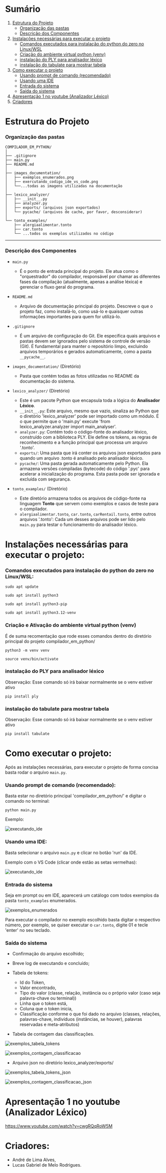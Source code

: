 # Sumário
1. [Estrutura do Projeto](#estrutura-do-projeto)
    * [Organização das pastas](#organizacao-das-pastas)
    * [Descrição dos Componentes](#descricao-dos-componentes)
2. [Instalações necessárias para executar o projeto](#instalacoes-necessarias)
    * [Comandos executados para instalação do python do zero no Linux/WSL](#comandos-python)
    * [Criação do ambiente virtual python (venv)](#criacao-ambiente-virtual)
    * [instalação do PLY para analisador léxico](#instalacao-ply)
    * [instalação do tabulate para mostrar tabela](#instalacao-tabulate)
3. [Como executar o projeto](#como-executar)
    * [Usando prompt de comando (recomendado)](#executar-prompt)
    * [Usando uma IDE](#executar-ide)
    * [Entrada do sistema](#entrada-sistema)
    * [Saída do sistema](#saida-sistema)
4. [Apresentação 1 no youtube (Analizador Léxico)](#apresentacao)
5. [Criadores](#criadores)


# <a name="estrutura-do-projeto"></a> Estrutura do Projeto

### <a name="organizacao-das-pastas"></a> Organização das pastas

```
COMPILADOR_EM_PYTHON/
│
├── .gitignore
├── main.py
├── README.md
│
├── images_documentation/
│   ├── exemplos_enumerados.png
│   ├── exercutando_codigo_ide_vs_code.png
│   └──...todas as imagens utilizadas na documentação
│
├── lexico_analyzer/
│   ├── __init__.py
│   ├── analyzer.py
│   ├── exports/ (arquivos json exportados)
│   └── pycache/ (arquivos de cache, por favor, desconsiderar)
│
└── tonto_examples/
    ├── alergiaalimentar.tonto
    ├── car.tonto
    └── ...todos os exemplos utilizados no código

```

-----

### <a name="descricao-dos-componentes"></a> **Descrição dos Componentes**

  * `main.py`

      * É o ponto de entrada principal do projeto. Ele atua como o "orquestrador" do compilador, responsável por chamar as diferentes fases da compilação (atualmente, apenas a análise léxica) e gerenciar o fluxo geral do programa.

  * `README.md`

      * Arquivo de documentação principal do projeto. Descreve o que o projeto faz, como instalá-lo, como usá-lo e quaisquer outras informações importantes para quem for utilizá-lo.

  * `.gitignore`

      * É um arquivo de configuração do Git. Ele especifica quais arquivos e pastas devem ser ignorados pelo sistema de controle de versão (Git). É fundamental para manter o repositório limpo, excluindo arquivos temporários e gerados automaticamente, como a pasta `__pycache__`.

  * `images_documentation/` (Diretório)

      * Pasta que contém todas as fotos utilizadas no README da documentação do sistema.
      
  * `lexico_analyzer/` (Diretório)

      * Este é um pacote Python que encapsula toda a lógica do **Analisador Léxico**.
      * `__init__.py`: Este arquivo, mesmo que vazio, sinaliza ao Python que o diretório 'lexico_analyzer' pode ser importado como um módulo. É o que permite que o 'main.py' execute 'from lexico_analyzer.analyzer import main_analyser'.
      * `analyzer.py`: Contém todo o código-fonte do analisador léxico, construído com a biblioteca PLY. Ele define os tokens, as regras de reconhecimento e a função principal que processa um arquivo '.tonto'.
      * `exports/`: Uma pasta que irá conter os arquivos json exportados para quando um arquivo .tonto é analisado pelo analisador léxico.
      * `pycache/`: Uma pasta gerada automaticamente pelo Python. Ela armazena versões compiladas (bytecode) do código '.pyc' para acelerar a inicialização do programa. Esta pasta pode ser ignorada e excluída com segurança.

  * `tonto_examples/` (Diretório)

      * Este diretório armazena todos os arquivos de código-fonte na linguagem **Tonto** que servem como exemplos e casos de teste para o compilador.
      * `alergiaalimentar.tonto`, `car.tonto`, `carRentail.tonto`, entre outros arquivos '.tonto': Cada um desses arquivos pode ser lido pelo `main.py` para testar o funcionamento do analisador léxico.

# <a name="instalacoes-necessarias"></a> **Instalações necessárias para executar o projeto**:

### <a name="comandos-python"></a> Comandos executados para instalação do python do zero no Linux/WSL:

```
sudo apt update

sudo apt install python3

sudo apt install python3-pip

sudo apt install python3.12-venv
```

### <a name="criacao-ambiente-virtual"></a> Criação e Ativação do ambiente virtual python (venv)

É de suma recomentação que rode esses comandos dentro do diretório principal do projeto compilador_em_python/

```
python3 -m venv venv

source venv/bin/activate
```

### <a name="instalacao-ply"></a> instalação do PLY para analisador léxico

Observação: Esse comando só irá baixar normalmente se o venv estiver ativo

```
pip install ply
```

### <a name="instalacao-tabulate"></a> instalação do tabulate para mostrar tabela

Observação: Esse comando só irá baixar normalmente se o venv estiver ativo

```
pip install tabulate
```

# <a name="como-executar"></a> **Como executar o projeto**:

Após as instalações necessárias, para executar o projeto de forma concisa basta rodar o arquivo `main.py`.

### <a name="executar-prompt"></a> Usando prompt de comando **(recomendado)**: 

Basta estar no diretório principal 'compilador_em_python/' e digitar o comando no terminal:

```
python main.py
```

Exemplo:

![executando_ide](./images_documentation/exercutando_codigo_prompt_comando.png)

### <a name="executar-ide"></a> Usando uma IDE:

Basta selecionar o arquivo `main.py` e clicar no botão 'run' da IDE.

Exemplo com o VS Code (clicar onde estão as setas vermelhas):

![executando_ide](./images_documentation/exercutando_codigo_ide_vs_code.png)

### <a name="entrada-sistema"></a> Entrada do sistema 

Seja em prompt ou em IDE, aparecerá um catálogo com todos exemplos da pasta `tonto_examples` enumerados.

![exemplos_enumerados](./images_documentation/exemplos_enumerados.png)

Para executar o compilador no exemplo escolhido basta digitar o respectivo número, por exemplo, se quiser executar o `car.tonto`, digite 01 e tecle 'enter' no seu teclado.

### <a name="saida-sistema"></a> Saída do sistema 

- Confirmação do arquivo escolhido;
- Breve log de executando e concluído;
- Tabela de tokens:

    - Id do Token,
    - Valor encontrado,
    - Tipo do valor (classe, relação, instância ou o próprio valor (caso seja palavra-chave ou terminal))
    - Linha que o token está,
    - Coluna que o token inicia,
    - Classificação conforme o que foi dado no arquivo (classes, relações, palavras-chave, indivíduos (instâncias, se houver), 
palavras reservadas e meta-atributos)

- Tabela de contagem das classificações.

![exemplos_tabela_tokens](./images_documentation/saida_tabela_tokens.png)

![exemplos_contagem_classificacao](./images_documentation/tabela_contagem_classificacao.png)

- Arquivo json no diretório lexico_analyzer/exports/


![exemplos_tabela_tokens_json](./images_documentation/json_tabela_tokens.png)

![exemplos_contagem_classificacao_json](./images_documentation/json_parte_das_contagens.png)

# <a name="apresentacao"></a> Apresentação 1 no youtube (Analizador Léxico)

https://www.youtube.com/watch?v=cwgRQqRoW5M

# <a name="criadores"></a> Criadores:

- André de Lima Alves,
- Lucas Gabriel de Melo Rodrigues.